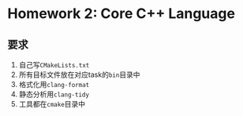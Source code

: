 # Homework 2: Core C++ Language

## 要求

1. 自己写`CMakeLists.txt`
2. 所有目标文件放在对应task的`bin`目录中
3. 格式化用`clang-format`
4. 静态分析用`clang-tidy`
5. 工具都在`cmake`目录中
